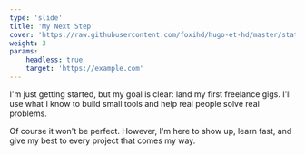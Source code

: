 ```yaml
---
type: 'slide'
title: 'My Next Step'
cover: 'https://raw.githubusercontent.com/foxihd/hugo-et-hd/master/static/svg/flowlines/28.svg'
weight: 3
params:
    headless: true
    target: 'https://example.com'
---
```


I'm just getting started, but my goal is clear: land my first freelance gigs.
I'll use what I know to build small tools and help real people solve real problems.

Of course it won't be perfect. However, I'm here to show up, learn fast, and give my best to every project that comes my way.
